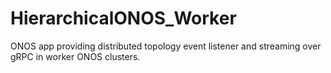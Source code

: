 # HierarchicalONOS_Worker
ONOS app providing distributed topology event listener and streaming over gRPC in worker ONOS clusters.
